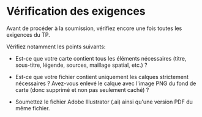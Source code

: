 # Vérification des exigences

Avant de procéder à la soumission, vérifiez encore une fois toutes les exigences du TP.

Vérifiez notamment les points suivants:

- Est-ce que votre carte contient tous les éléments nécessaires (titre, sous-titre, légende, sources, maillage spatial, etc.) ?

- Est-ce que votre fichier contient uniquement les calques strictement nécessaires ? Avez-vous enlevé le calque avec l'image PNG du fond de carte (donc supprimé et non pas seulement caché) ?

- Soumettez le fichier Adobe Illustrator (.ai) ainsi qu'une version PDF du même fichier.
